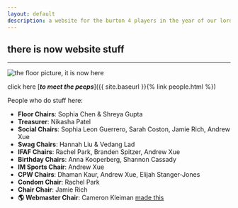 ```yaml
---
layout: default
description: a website for the burton 4 players in the year of our lord 2020
---
```


## there is now website stuff
---

<img src="{{ site.baseurl }}{% link img/floor.jpg %}" alt="the floor picture, it is now here" class="img-fluid" />

click here [_**to meet the peeps**_]({{ site.baseurl }}{% link people.html %})

People who do stuff here:

- **Floor Chairs**: Sophia Chen & Shreya Gupta
- **Treasurer**: Nikasha Patel
- **Social Chairs**: Sophia Leon Guerrero, Sarah Coston, Jamie Rich, Andrew Xue
- **Swag Chairs**: Hannah Liu & Vedang Lad
- **IFAF Chairs**: Rachel Park, Branden Spitzer, Andrew Xue
- **Birthday Chairs**: Anna Kooperberg, Shannon Cassady
- **IM Sports Chair**: Andrew Xue
- **CPW Chairs**: Dhaman Kaur, Andrew Xue, Elijah Stanger-Jones
- **Condom Chair**: Rachel Park
- **Chair Chair**: ​Jamie Rich
- **🌎 Webmaster Chair**: Cameron Kleiman <a class="font-italic badge badge-danger font-weight-bold" href="#">made this</a>
